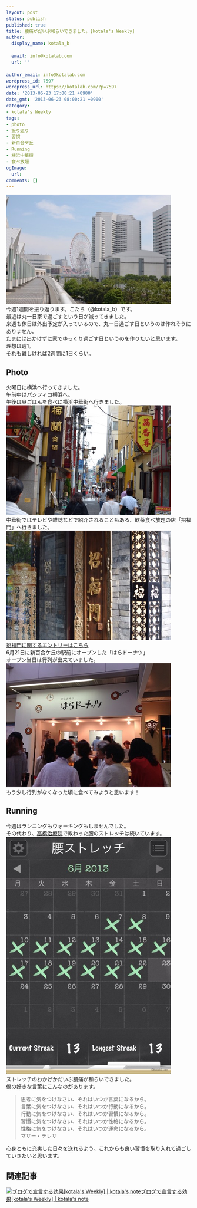 ```yaml
---
layout: post
status: publish
published: true
title: 腰痛がだいぶ和らいできました。[kotala's Weekly]
author:
  display_name: kotala_b

  email: info@kotalab.com
  url: ''

author_email: info@kotalab.com
wordpress_id: 7597
wordpress_url: https://kotalab.com/?p=7597
date: '2013-06-23 17:00:21 +0900'
date_gmt: '2013-06-23 08:00:21 +0900'
category:
- kotala's Weekly
tags:
- photo
- 振り返り
- 習慣
- 新百合ケ丘
- Running
- 横浜中華街
- 食べ放題
ogImage:
  url:
comments: []
---
```

<p><img src="/wp-content/uploads/weekly_130623-448x297.jpg" alt="weekly_130623" width="448" height="297" class="alignnone size-large wp-image-7599" /><br />
今週1週間を振り返ります。こたら（@kotala_b）です。<br />
最近は丸一日家で過ごすという日が減ってきました。<br />
来週も休日は外出予定が入っているので、丸一日過ごす日というのは作れそうにありません。<br />
たまには出かけずに家でゆっくり過ごす日というのを作りたいと思います。<br />
理想は週1。<br />
それも難しければ2週間に1日くらい。<br />
</p>
<!--more-->
<h2>Photo</h2>
<p>火曜日に横浜へ行ってきました。<br />
午前中はパシフィコ横浜へ。<br />
午後は昼ごはんを食べに横浜中華街へ行きました。<br />
<img src="/wp-content/uploads/weekly_130623_01-448x297.jpg" alt="weekly_130623_01" width="448" height="297" class="alignnone size-large wp-image-7601" /><br />
中華街ではテレビや雑誌などで紹介されることもある、飲茶食べ放題の店「招福門」へ行きました。<br />
<img src="/wp-content/uploads/shohukumon_130622-448x297.jpg" alt="shohukumon_130622" width="448" height="297" class="alignnone size-large wp-image-7587" /><br />
<a href="/chinese-shohukumon" title="[Food]テレビや雑誌にも紹介される人気のお店。横浜中華街の「招福門」で飲茶食べ放題を満喫してきた！" target="_blank">招福門に関するエントリーはこちら</a><br />
6月21日に新百合ケ丘の駅前にオープンした「はらドーナツ」<br />
オープン当日は行列が出来ていました。<br />
<img src="/wp-content/uploads/weekly_130623_02-448x336.jpg" alt="weekly_130623_02" width="448" height="336" class="alignnone size-large wp-image-7600" /><br />
もう少し行列がなくなった頃に食べてみようと思います！</p>
<h2>Running</h2>
<p>今週はランニングもウォーキングもしませんでした。<br />
その代わり、<a href="http://taka-c.com/" target="_blank">高橋治療院</a>で教わった腰のストレッチは続いています。<br />
<img src="/wp-content/uploads/weekly_130623_03-448x644.jpg" alt="weekly_130623_03" width="448" height="644" class="alignnone size-large wp-image-7603" /><br />
ストレッチのおかげかだいぶ腰痛が和らいできました。<br />
僕の好きな言葉にこんなのがあります。</p>
<blockquote><p>思考に気をつけなさい、それはいつか言葉になるから。<br />
言葉に気をつけなさい、それはいつか行動になるから。<br />
行動に気をつけなさい、それはいつか習慣になるから。<br />
習慣に気をつけなさい、それはいつか性格になるから。<br />
性格に気をつけなさい、それはいつか運命になるから。<br />
マザー・テレサ</p></blockquote>
<p>心身ともに充実した日々を送れるよう、これからも良い習慣を取り入れて過ごしていきたいと思います。</p>
<h2 class="rele">関連記事</h2>
<p><a href="/weekly-130616" target="_blank"><img  class="alignleft" src="/wp-content/uploads/weekly_130616-448x336.jpg" alt="ブログで宣言する効果[kotala's Weekly] | kotala's note" width="150" /></a><a href="/weekly-130616" target="_blank">ブログで宣言する効果[kotala's Weekly] | kotala's note</a><br style="clear:both;" /></p>
